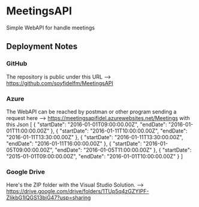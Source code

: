 # MeetingsAPI
Simple WebAPI for handle meetings

## Deployment Notes

### GitHub
The repository is public under this URL --> https://github.com/soyfidelfm/MeetingsAPI
### Azure
The WebAPI can be reached by postman or other program sending a request here --> https://meetingsapifidel.azurewebsites.net/Meetings with this Json 
[
  {
    "startDate": "2016-01-01T09:00:00.00Z",
    "endDate": "2016-01-01T11:00:00.00Z"
  },
{
    "startDate": "2016-01-11T10:00:00.00Z",
    "endDate": "2016-01-11T13:30:00.00Z"
  },
{
    "startDate": "2016-01-11T13:30:00.00Z",
    "endDate": "2016-01-11T16:00:00.00Z"
  },
{
    "startDate": "2016-01-05T09:00:00.00Z",
    "endDate": "2016-01-05T11:00:00.00Z"
  },
{
   "startDate": "2015-01-01T09:00:00.00Z",
    "endDate": "2016-01-01T10:00:00.00Z"
  }
]

### Google Drive
Here's the ZIP folder with the Visual Studio Solution. --> https://drive.google.com/drive/folders/1TUp5q4zGZYIPF-ZIikbG1lQGS13biG47?usp=sharing

